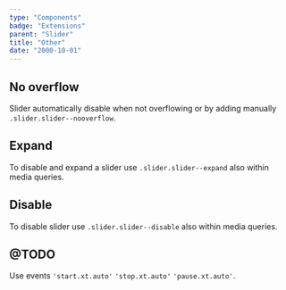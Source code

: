 ```yaml
---
type: "Components"
badge: "Extensions"
parent: "Slider"
title: "Other"
date: "2000-10-01"
---
```


## No overflow

Slider automatically disable when not overflowing or by adding manually `.slider.slider--nooverflow`.

<demo>
  <demovanilla src="vanilla/components/slider/no-overflow">
  </demovanilla>
</demo>

## Expand

To disable and expand a slider use `.slider.slider--expand` also within media queries.

<demo>
  <demovanilla src="vanilla/components/slider/expand">
  </demovanilla>
</demo>

## Disable

To disable slider use `.slider.slider--disable` also within media queries.

<demo>
  <demovanilla src="vanilla/components/slider/disable">
  </demovanilla>
</demo>

## @TODO

Use events `'start.xt.auto'` `'stop.xt.auto'` `'pause.xt.auto'`.

<demo>
  <demovanilla src="vanilla/components/slider/progress">
  </demovanilla>
</demo>
